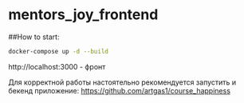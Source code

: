 # mentors_joy_frontend
##How to start:
```bash
docker-compose up -d --build
```
http://localhost:3000 - фронт

Для корректной работы настоятельно рекомендуется запустить и бекенд приложение:
https://github.com/artgas1/course_happiness
